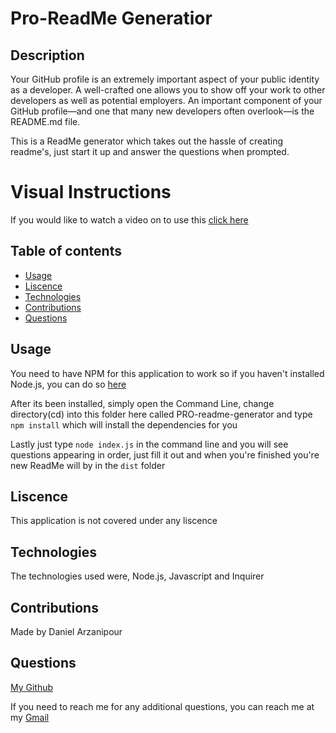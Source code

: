 # Pro-ReadMe Generatior

## Description

Your GitHub profile is an extremely important aspect of your public identity as a developer. A well-crafted one allows you to show off your work to other developers as well as potential employers. An important component of your GitHub profile—and one that many new developers often overlook—is the README.md file.

This is a ReadMe generator which takes out the hassle of creating readme's, just start it up and answer the questions when prompted.

# Visual Instructions

If you would like to watch a video on to use this [click here](https://watch.screencastify.com/v/nRGlXREQjNdE0TJX24zi)

## Table of contents

- [Usage](#usage)
- [Liscence](#liscence)
- [Technologies](#technologies)
- [Contributions](#contributions)
- [Questions](#questions)

## Usage

You need to have NPM for this application to work so if you haven't installed Node.js, you can do so [here](https://nodejs.org/en/)

After its been installed, simply open the Command Line, change directory(cd) into this folder here called PRO-readme-generator and type `npm install` which will install the dependencies for you

Lastly just type `node index.js` in the command line and you will see questions appearing in order, just fill it out and when you're finished you're new ReadMe will by in the `dist` folder

## Liscence

This application is not covered under any liscence

## Technologies

The technologies used were, Node.js, Javascript and Inquirer

## Contributions

Made by Daniel Arzanipour

## Questions

[My Github](https://github.com/DanielArzani)

If you need to reach me for any additional questions, you can reach me at my [Gmail](mailto:daniel.arzanipour@gmail.com)
